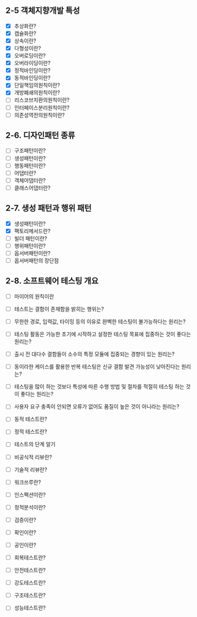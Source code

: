 ## 2-5 객체지향개발 특성
- [x] 추상화란?
- [x] 캡슐화란?
- [x] 상속이란?
- [x] 다형성이란?
- [x] 오버로딩이란?
- [x] 오버라이딩이란?
- [x] 정적바인딩이란?
- [x] 동적바인딩이란?
- [x] 단일책임의원칙이란?
- [x] 개방폐쇄의원칙이란?
- [ ] 리스코브치환의원칙이란?
- [ ] 인터페이스분리원칙이란?
- [ ] 의존성역전의원칙이란?
## 2-6. 디자인패턴 종류
- [ ] 구조패턴이란?
- [ ] 생성패턴이란?
- [ ] 행동패턴이란?
- [ ] 어댑터란?
- [ ] 객체어댑터란?
- [ ] 클래스어댑터란?
## 2-7. 생성 패턴과 행위 패턴
- [x] 생성패턴이란?
- [x] 팩토리메서드란?
- [ ] 빌더 패턴이란?
- [ ] 행위패턴이란?
- [ ] 옵서버패턴이란?
- [ ] 옵서버패턴의 장단점

## 2-8. 소프트웨어 테스팅 개요
- [ ] 마이어의 원칙이란
- [ ] 테스트는 결함이 존재함을 밝히는 행위는?
- [ ] 무한한 경로, 입력값, 타이밍 등의 이유로 완벽한 테스팅이 불가능하다는 원리는?
- [ ] 테스팅 활동은 가능한 초기에 시작하고 설정한 테스팅 목표에 집중하는 것이 좋다는 원리는?
- [ ] 출시 전 대다수 결함들이 소수의 특정 모듈에 집중되는 경향이 있는 원리는?
- [ ] 동이라한 케이스를 활용한 반복 테스팅은 신규 결함 발견 가능성이 낮아진다는 원리는?
- [ ] 테스팅을 많이 하는 것보다 특성에 따른 수행 방법 및 절차를 적절히 테스팅 하는 것이 좋다는 원리는?
- [ ] 사용자 요구 충족이 안되면 오류가 없어도 품질이 높은 것이 아니라는 원리는?
- [ ] 동적 테스트란?
- [ ] 정적 테스트란?
- [ ] 테스트의 단계 알기
- [ ] 비공식적 리뷰란?
- [ ] 기술적 리뷰란?
- [ ] 워크쓰루란?
- [ ] 인스펙션이란?
- [ ] 정적분석이란?
- [ ] 검증이란?
- [ ] 확인이란?
- [ ] 공인이란?
- [ ] 회복테스트란?
- [ ] 안전테스트란?
- [ ] 강도테스트란?
- [ ] 구조테스트란?
- [ ] 성능테스트란?


